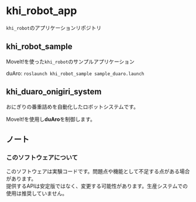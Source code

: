 # khi_robot_app

```khi_robot```のアプリケーションリポジトリ

## khi_robot_sample

MoveIt!を使った```khi_robot```のサンプルアプリケーション

duAro:
```roslaunch khi_robot_sample sample_duaro.launch```

## khi_duaro_onigiri_system

おにぎりの番重詰めを自動化したロボットシステムです。

MoveIt!を使用し**duAro**を制御します。

## ノート

### このソフトウェアについて

このソフトウェアは実験コードです。問題点や機能として不足する点がある場合があります。  
提供するAPIは安定版ではなく、変更する可能性があります。生産システムでの使用は推奨していません。